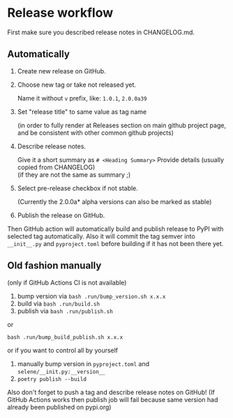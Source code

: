 # Release workflow

First make sure you described release notes in CHANGELOG.md.

## Automatically

1. Create new release on GitHub.
2. Choose new tag or take not released yet.

    Name it without `v` prefix, like: `1.0.1`, `2.0.0a39`

3. Set "release title" to same value as tag name

    (in order to fully render at Releases section on main github project page,
    and be consistent with other common github projects)

4. Describe release notes.

    Give it a short summary as `# <Heading Summary>`
    Provide details (usually copied from CHANGELOG)  
    (if they are not the same as summary ;)

5. Select pre-release checkbox if not stable.

    (Currently the 2.0.0a* alpha versions can also be marked
    as stable)

6. Publish the release on GitHub.

Then GitHub action will automatically build and publish release
to PyPI with selected tag automatically.
Also it will commit the tag semver
into `__init__.py` and `pyproject.toml`
before building if it has not been there yet.

## Old fashion manually

(only if GitHub Actions CI is not available)

1. bump version via `bash .run/bump_version.sh x.x.x`
2. build via `bash .run/build.sh`
3. publish via `bash .run/publish.sh`

or

`bash .run/bump_build_publish.sh x.x.x`

or if you want to control all by yourself

1. manually bump version in `pyproject.toml` and `selene/__init.py:__version__`
2. `poetry publish --build`

Also don't forget to push a tag and describe release notes on GitHub!
(If GitHub Actions works then publish job will fail
because same version had already been published on pypi.org)

